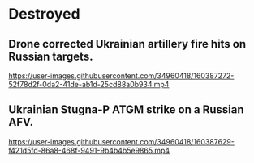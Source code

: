 # Destroyed

## Drone corrected Ukrainian artillery fire hits on Russian targets.

https://user-images.githubusercontent.com/34960418/160387272-52f78d2f-0da2-41de-ab1d-25cd88a0b934.mp4


## Ukrainian Stugna-P ATGM strike on a Russian AFV.

https://user-images.githubusercontent.com/34960418/160387629-f421d5fd-86a8-468f-9491-9b4b4b5e9865.mp4

